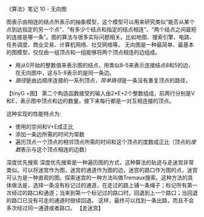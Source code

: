 《算法》笔记 10 - 无向图

图表示由相连的结点所表示的抽象模型，这个模型可以用来研究类似“能否从某个点到达指定的另一个点”、“有多少个结点和指定的结点相连”、“两个结点之间最短的连接是哪一条”。图的算法与很多实际问题相关。比如地图、搜索引擎、电路、任务调度、商业交易、计算机网络、社交网络等。
无向图是一种最简单、最基本的图模型，仅仅由一组顶点和一组能够将两个顶点相连的边组成。

- 用从0开始的整数值来表示图的结点，用类似8-5来表示连接结点8和5的边，在无向图中，这与5-8表示的是同一条边。
- *路径*是由边顺序连接的一系列顶点，*简单路径*是一条没有重复顶点的路径，


【tinyG +图】
第二个构造函数接受的输入由2*E+2个整数组成，前两行分别是V和E，表示图中顶点和边的数量。接下来每行都是一对互相连接的顶点。

这种实现的性能特点为:
- 使用的空间和V+E成正比
- 添加一条边所需的时间为常数
- 遍历顶点一个顶点的相邻顶点所需的时间和这个顶点的度数成正比（顶点的*度数*表示与这个顶点相连的边数）

深度优先搜索
深度优先搜索是一种遍历图的方式，这种算法的轨迹与走迷宫非常类似。可以将迷宫作为图，迷宫的通道作为图的边，迷宫的路口作为图的点，迷宫可认为是一种直观的图。探索迷宫的一种方法叫做Tremaux搜索。这种方法的具体做法是，选择一条没有标记过的通道，在走过的路上铺一条绳子；标记所有第一次经过的路口和通道；当来到第一个标记过的路口时，回退到上一个路口；当回退的路口已没有可走的通道时继续回退。
这样，最终可以找到一条出路，而且不会多次经过同一通道或者路口。
【走迷宫】

```

```
